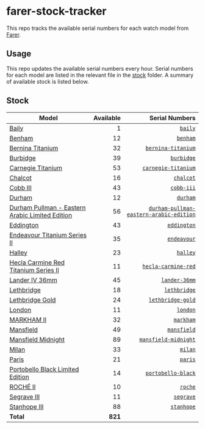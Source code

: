 # farer-stock-tracker

This repo tracks the available serial numbers for each watch model from [Farer](https://farer.com).

## Usage

This repo updates the available serial numbers every hour. Serial numbers for each model are listed in the relevant file in the [stock](./stock) folder. A summary of available stock is listed below.

## Stock

| Model | Available | Serial Numbers |
| ----- | --------: | -------------: |
| [Baily](https://usd.farer.com/products/baily) | 1 | [`baily`](./stock/baily) |
| [Benham](https://usd.farer.com/products/benham) | 12 | [`benham`](./stock/benham) |
| [Bernina Titanium](https://usd.farer.com/products/bernina-titanium) | 32 | [`bernina-titanium`](./stock/bernina-titanium) |
| [Burbidge](https://usd.farer.com/products/burbidge) | 39 | [`burbidge`](./stock/burbidge) |
| [Carnegie Titanium](https://usd.farer.com/products/carnegie-titanium) | 53 | [`carnegie-titanium`](./stock/carnegie-titanium) |
| [Chalcot](https://usd.farer.com/products/chalcot) | 16 | [`chalcot`](./stock/chalcot) |
| [Cobb III](https://usd.farer.com/products/cobb-iii) | 43 | [`cobb-iii`](./stock/cobb-iii) |
| [Durham](https://usd.farer.com/products/durham) | 12 | [`durham`](./stock/durham) |
| [Durham Pullman - Eastern Arabic Limited Edition](https://usd.farer.com/products/durham-pullman-eastern-arabic-edition) | 56 | [`durham-pullman-eastern-arabic-edition`](./stock/durham-pullman-eastern-arabic-edition) |
| [Eddington](https://usd.farer.com/products/eddington) | 43 | [`eddington`](./stock/eddington) |
| [Endeavour Titanium Series II](https://usd.farer.com/products/endeavour) | 35 | [`endeavour`](./stock/endeavour) |
| [Halley](https://usd.farer.com/products/halley) | 23 | [`halley`](./stock/halley) |
| [Hecla Carmine Red Titanium Series II](https://usd.farer.com/products/hecla-carmine-red) | 11 | [`hecla-carmine-red`](./stock/hecla-carmine-red) |
| [Lander IV 36mm](https://usd.farer.com/products/lander-36mm) | 45 | [`lander-36mm`](./stock/lander-36mm) |
| [Lethbridge](https://usd.farer.com/products/lethbridge) | 18 | [`lethbridge`](./stock/lethbridge) |
| [Lethbridge Gold](https://usd.farer.com/products/lethbridge-gold) | 24 | [`lethbridge-gold`](./stock/lethbridge-gold) |
| [London](https://usd.farer.com/products/london) | 11 | [`london`](./stock/london) |
| [MARKHAM II](https://usd.farer.com/products/markham) | 32 | [`markham`](./stock/markham) |
| [Mansfield](https://usd.farer.com/products/mansfield) | 49 | [`mansfield`](./stock/mansfield) |
| [Mansfield Midnight](https://usd.farer.com/products/mansfield-midnight) | 89 | [`mansfield-midnight`](./stock/mansfield-midnight) |
| [Milan](https://usd.farer.com/products/milan) | 33 | [`milan`](./stock/milan) |
| [Paris](https://usd.farer.com/products/paris) | 21 | [`paris`](./stock/paris) |
| [Portobello Black Limited Edition](https://usd.farer.com/products/portobello-black) | 14 | [`portobello-black`](./stock/portobello-black) |
| [ROCHÉ II](https://usd.farer.com/products/roche) | 10 | [`roche`](./stock/roche) |
| [Segrave III](https://usd.farer.com/products/segrave) | 11 | [`segrave`](./stock/segrave) |
| [Stanhope III](https://usd.farer.com/products/stanhope) | 88 | [`stanhope`](./stock/stanhope) |
| **Total** | **821** | |
